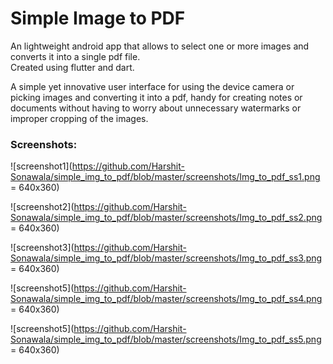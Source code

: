 # Simple Image to PDF  

An lightweight android app that allows to select one or more images and converts it into a single pdf file.  
Created using flutter and dart.

A simple yet innovative user interface for using the device camera or picking images and converting it into a pdf, handy for creating notes or documents without having to worry about unnecessary watermarks or improper cropping of the images.

### Screenshots: ###

![screenshot1](https://github.com/Harshit-Sonawala/simple_img_to_pdf/blob/master/screenshots/Img_to_pdf_ss1.png = 640x360)

![screenshot2](https://github.com/Harshit-Sonawala/simple_img_to_pdf/blob/master/screenshots/Img_to_pdf_ss2.png = 640x360)

![screenshot3](https://github.com/Harshit-Sonawala/simple_img_to_pdf/blob/master/screenshots/Img_to_pdf_ss3.png = 640x360)

![screenshot5](https://github.com/Harshit-Sonawala/simple_img_to_pdf/blob/master/screenshots/Img_to_pdf_ss4.png = 640x360)

![screenshot5](https://github.com/Harshit-Sonawala/simple_img_to_pdf/blob/master/screenshots/Img_to_pdf_ss5.png = 640x360)
